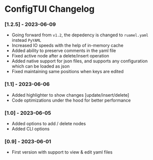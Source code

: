 # ConfigTUI Changelog

### [1.2.5] - 2023-06-09
- Going forward from `v1.2`, the depedency is changed to `ruamel.yaml` instead `PyYAML`
- Increased IO speeds with the help of in-memory cache
- Added ability to preserve comments in the yaml file
- Fixed active node after a delete/insert operation
- Added native support for json files, and supports any configuration which can be loaded as json
- Fixed maintaining same positions when keys are edited

### [1.1] - 2023-06-06
- Added highlighter to show changes [update/insert/delete]
- Code optimizations under the hood for better performance

### [1.0] - 2023-06-05
- Added options to add / delete nodes
- Added CLI options

### [0.9] - 2023-06-01
- First version with support to view & edit yaml files
